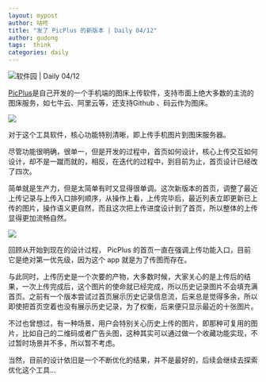 ```yaml
---
layout: mypost
author: 咕咚
title: "发了 PicPlus 的新版本 | Daily 04/12"
author: gudong
tags:  think
categories: daily
---
```


![软件园 | Daily 04/12](https://gitee.com/maoruibin/assert/raw/master/pic/2020/IMG_20200412_092218.jpg)

[PicPlus](https://www.coolapk.com/apk/name.gudong.pic)是自己开发的一个手机端的图床上传软件，支持市面上绝大多数的主流的图床服务，如七牛云、阿里云等，还支持Github 、码云作为图床。

![](https://gitee.com/maoruibin/assert/raw/master/pic/2020/mmexport1586700971842.jpg)
 
对于这个工具软件，核心功能特别清晰，即上传手机图片到图床服务器。

尽管功能很明确，很单一，但是开发的过程中，首页如何设计，核心上传交互如何设计，却不是一蹴而就的，相反，在迭代的过程中，到目前为止，首页设计已经改了四次。

简单就是生产力，但是太简单有时又显得很单调。这次新版本的首页，调整了最近上传记录与上传入口排列顺序，从操作上看，上传完毕后，最近列表立即更新已上传的图片，操作语义更自然，而且这次把上传进度设计到了首页，所以整体的上传显得更加流畅自然。

![](https://gitee.com/maoruibin/assert/raw/master/pic/2020/Screenshot_20200412-200155.jpg)

回顾从开始到现在的设计过程， PicPlus 的首页一直在强调上传功能入口，目前它是绝对第一优先级，因为这个 app 就是为了传图而存在。

与此同时，上传历史是一个次要的产物，大多数时候，大家关心的是上传后的结果，一次上传完成后，这个图片的使命就已经完成，所以历史记录图片不会填充满首页。之前有一个版本尝试过首页展示历史记录信息流，后来总是觉得多余，所以即使把首页空着也没有展示历史记录，为了权衡，后来便只显示最近的十张图片。

不过也曾想过，有一种场景，用户会特别关心历史上传的图片，即那种可复用的图片，比如自己的二维码或者广告头图，这种其实可以通过做一个收藏功能实现，不过暂时场景并不多，所以暂不考虑。

当然，目前的设计依旧是一个不断优化的结果，并不是最好的，后续会继续去探索优化这个工具…
